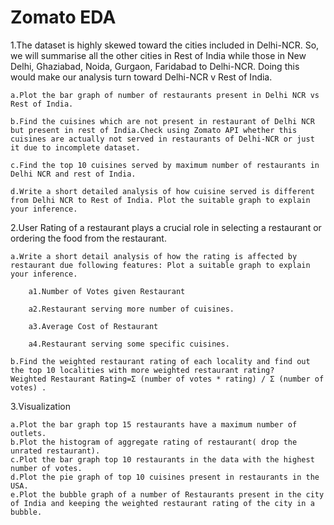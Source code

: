 # Zomato EDA

1.The dataset is highly skewed toward the cities included in Delhi-NCR. So, we will summarise all the other cities in Rest of India while those in New Delhi, Ghaziabad, Noida, Gurgaon, Faridabad to Delhi-NCR. Doing this would make our analysis turn toward Delhi-NCR v Rest of India.

	a.Plot the bar graph of number of restaurants present in Delhi NCR vs Rest of India.

	b.Find the cuisines which are not present in restaurant of Delhi NCR but present in rest of India.Check using Zomato API whether this cuisines are actually not served in restaurants of Delhi-NCR or just it due to incomplete dataset.

	c.Find the top 10 cuisines served by maximum number of restaurants in Delhi NCR and rest of India.

	d.Write a short detailed analysis of how cuisine served is different from Delhi NCR to Rest of India. Plot the suitable graph to explain your inference.


2.User Rating of a restaurant plays a crucial role in selecting a restaurant or ordering the food from the restaurant.

	a.Write a short detail analysis of how the rating is affected by restaurant due following features: Plot a suitable graph to explain your inference.

		a1.Number of Votes given Restaurant

		a2.Restaurant serving more number of cuisines.

		a3.Average Cost of Restaurant

		a4.Restaurant serving some specific cuisines.

	b.Find the weighted restaurant rating of each locality and find out the top 10 localities with more weighted restaurant rating?
	Weighted Restaurant Rating=Σ (number of votes * rating) / Σ (number of votes) .


3.Visualization

	a.Plot the bar graph top 15 restaurants have a maximum number of outlets.
	b.Plot the histogram of aggregate rating of restaurant( drop the unrated restaurant).
	c.Plot the bar graph top 10 restaurants in the data with the highest number of votes.
	d.Plot the pie graph of top 10 cuisines present in restaurants in the USA.
	e.Plot the bubble graph of a number of Restaurants present in the city of India and keeping the weighted restaurant rating of the city in a bubble.
